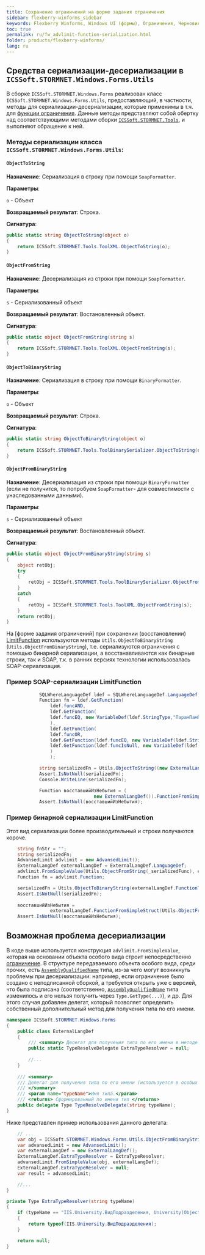 ```yaml
---
title: Сохранение ограничений на форме задания ограничения 
sidebar: flexberry-winforms_sidebar
keywords: Flexberry Winforms, Windows UI (формы), Ограничения, Черновик статьи
toc: true
permalink: ru/fw_advlimit-function-serialization.html
folder: products/flexberry-winforms/
lang: ru
---
```


## Средства сериализации-десериализации в `ICSSoft.STORMNET.Windows.Forms.Utils` 
В сборке `ICSSoft.STORMNET.Windows.Forms` реализован класс `ICSSoft.STORMNET.Windows.Forms.Utils`, предоставляющий, в частности, методы для сериализации-десериализации, которые применимы в т.ч. для [функции ограничения](fo_limit-function.html). Данные методы представляют собой обертку над соответствующими методами сборки [`ICSSoft.STORMNET.Tools`](fo_ics-soft-stormnet-tools.html), и выполняют обращение к ней. 

### Методы сериализации класса `ICSSoft.STORMNET.Windows.Forms.Utils`:

#### `ObjectToString`

 __Назначение__:  Сериализация в строку при помощи `SoapFormatter`. 

__Параметры__:

`o` - Объект

__Возвращаемый результат__: Строка.

__Сигнатура__:

```csharp
public static string ObjectToString(object o)
{
	return ICSSoft.STORMNET.Tools.ToolXML.ObjectToString(o);
}
```
 
#### `ObjectFromString`
 
 __Назначение__: Десериализация из строки при помощи `SoapFormatter`.

__Параметры__:

`s` - Сериализованный объект

__Возвращаемый результат__: Востановленный объект.

__Сигнатура__:

```csharp
public static object ObjectFromString(string s)
{
	return ICSSoft.STORMNET.Tools.ToolXML.ObjectFromString(s);
}
```

#### `ObjectToBinaryString`
 __Назначение__: Сериализация в строку при помощи `BinaryFormatter`.

__Параметры__:

`o` - Объект

__Возвращаемый результат__: Строка.

__Сигнатура__:

```csharp
public static string ObjectToBinaryString(object o)
{
    return ICSSoft.STORMNET.Tools.ToolBinarySerializer.ObjectToString(o);
}
```

#### `ObjectFromBinaryString`
 __Назначение__: Десериализация из строки при помощи `BinaryFormatter `(если не получится, то попробуем `SoapFormatter`- для совместимости с унаследованными данными).

__Параметры__:

`s` - Сериализованный объект

__Возвращаемый результат__: Востановленный объект.

__Сигнатура__:

```csharp
public static object ObjectFromBinaryString(string s)
{
    object retObj;
    try
    {
        retObj = ICSSoft.STORMNET.Tools.ToolBinarySerializer.ObjectFromString(s);
    }
    catch
    {
        retObj = ICSSoft.STORMNET.Tools.ToolXML.ObjectFromString(s);
    }
    return retObj;
}
```


На [форме задания ограничений] при сохранении (восстановлении) [LimitFunction](fw_limitation-editform.html) используются методы `Utils.ObjectToBinaryString` (`Utils.ObjectFromBinaryString`), т.е. сериализуются ограничения с помощью бинарной сериализации, а восстанавливаются как бинарные строки, так и SOAP, т.к. в ранних версиях технологии использовалась SOAP-сериализация.

### Пример SOAP-сериализации LimitFunction

```csharp
            SQLWhereLanguageDef ldef = SQLWhereLanguageDef.LanguageDef;
            Function fn = ldef.GetFunction(
                ldef.funcAND,
                ldef.GetFunction(
                ldef.funcEQ, new VariableDef(ldef.StringType,"ПарамПамПам"), "кто ходит в гости по утрам"
                ),
                ldef.GetFunction(
                ldef.funcOR,
                ldef.GetFunction(ldef.funcEQ, new VariableDef(ldef.StringType, "ТотПоступаетМудро"), Environment.UserName),
                ldef.GetFunction(ldef.funcIsNull, new VariableDef(ldef.StringType, "НаТоОноИУтро"))
                )
                );

            string serializedFn = Utils.ObjectToString((new ExternalLangDef()).FunctionToSimpleStruct(fn));
            Assert.IsNotNull(serializedFn);
            Console.WriteLine(serializedFn);

            Function восставшийИзНебытия = (
                                new ExternalLangDef()).FunctionFromSimpleStruct(Utils.ObjectFromString(serializedFn));
            Assert.IsNotNull(восставшийИзНебытия);
```

### Пример бинарной сериализации LimitFunction
Этот вид сериализации более производительный и строки получаются короче.

```csharp
    string fnStr = "";
    string serializedFn;
    AdvansedLimit advlimit = new AdvansedLimit();
    ExternalLangDef externalLangDef = ExternalLangDef.LanguageDef;
    advlimit.FromSimpleValue(Utils.ObjectFromString(_serializedFunc), externalLangDef);
    Function fn = advlimit.Function;

    serializedFn = Utils.ObjectToBinaryString(externalLangDef.FunctionToSimpleStruct(fn));
    Assert.IsNotNull(serializedFn);
    
    восставшийИзНебытия =
                externalLangDef.FunctionFromSimpleStruct(Utils.ObjectFromBinaryString(serializedFn));        
    Assert.IsNotNull(восставшийИзНебытия);
```

## Возможная проблема десериализации
В коде выше используется конструкция `advlimit.FromSimpleValue`, которая на основании объекта особого вида строит непосредственно [ограничение](fo_limit-function.html). В структуре передаваемого объекта особого вида, среди прочих, есть [`AssemblyQualifiedName`](http://msdn.microsoft.com/ru-ru/library/system.type.assemblyqualifiedname.aspx) типа, из-за чего могут возникнуть проблемы при десериализации: например, если ограничение было создано с неподписанной сборкой, а требуется открыть уже с версией, что была подписана (соответственно, [`AssemblyQualifiedName`](http://msdn.microsoft.com/ru-ru/library/system.type.assemblyqualifiedname.aspx) типа изменилось и его нельзя получить через `Type.GetType(...)`), и др. Для этого случая добавлен делегат, который позволяет определить собственный дополнительный метод для получения типа по его имени.

```csharp
namespace ICSSoft.STORMNET.Windows.Forms
{
    public class ExternalLangDef
    {
        /// <summary> Делегат для получения типа по его имени в методе SimpleValueToDataObject </summary>
        public static TypeResolveDelegate ExtraTypeResolver = null;
		
		//...
	}
	
	/// <summary>
	/// Делегат для получения типа по его имени (используется в особых случаях, когда стандартные методы почему-то не помогают)
	/// </summary>
	/// <param name="typeName">Имя типа.</param>
	/// <returns> Сформированный по имени тип </returns>
	public delegate Type TypeResolveDelegate(string typeName);
}
```

Ниже представлен пример использования данного делегата:
```csharp
	// ...
	var obj = ICSSoft.STORMNET.Windows.Forms.Utils.ObjectFromBinaryString(data);
	var advansedLimit = new AdvansedLimit();
	var externalLangDef = new ExternalLangDef();
	ExternalLangDef.ExtraTypeResolver = ExtraTypeResolver;
	advansedLimit.FromSimpleValue(obj, externalLangDef);
	ExternalLangDef.ExtraTypeResolver = null;
	var result = advansedLimit;

	//...
}

private Type ExtraTypeResolver(string typeName)
{
	if (typeName == "IIS.University.ВидПодразделения, University(Objects), Version=1.0.0.1, Culture=neutral, PublicKeyToken=null")
	{
		return typeof(IIS.University.ВидПодразделения);
	}

	return null;
}
```